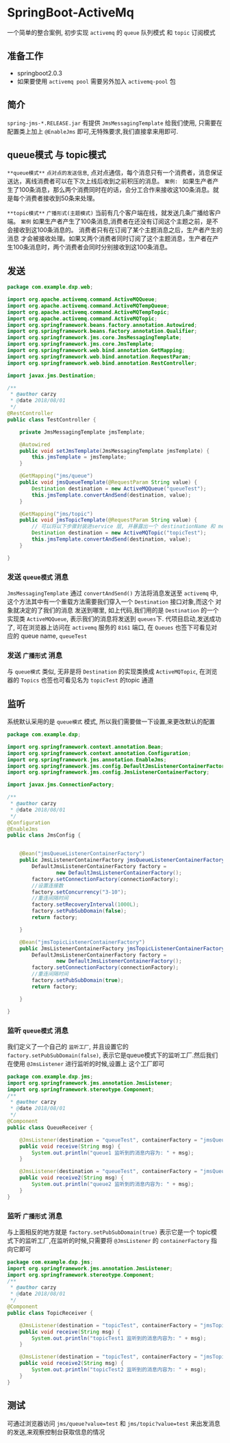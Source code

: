 # SpringBoot-ActiveMq
一个简单的整合案例, 初步实现 `activemq` 的 `queue` 队列模式 和 `topic` 订阅模式

## 准备工作
- springboot2.0.3
- 如果要使用 `activemq pool` 需要另外加入 `activemq-pool` 包

## 简介
`spring-jms-*.RELEASE.jar` 有提供 `JmsMessagingTemplate` 给我们使用, 只需要在配置类上加上 `@EnableJms` 即可,无特殊要求,我们直接拿来用即可.

## queue模式 与 topic模式
`**queue模式**` `点对点的发送信息`, 点对点通信，每个消息只有一个消费者，消息保证送达，离线消费者可以在下次上线后收到之前积压的消息。
`案例: ` 如果生产者产生了100条消息，那么两个消费同时在的话，会分工合作来接收这100条消息。就是每个消费者接收到50条来处理。     
    
`**topic模式**` `广播形式(主题模式)` 当前有几个客户端在线，就发送几条广播给客户端。 `案例` 如果生产者产生了100条消息,消费者在还没有订阅这个主题之前，是不会接收到这100条消息的。
消费者只有在订阅了某个主题消息之后，生产者产生的消息 才会被接收处理。如果又两个消费者同时订阅了这个主题消息，生产者在产生100条消息时，两个消费者会同时分别接收到这100条消息。

## 发送
```java
package com.example.dxp.web;

import org.apache.activemq.command.ActiveMQQueue;
import org.apache.activemq.command.ActiveMQTempQueue;
import org.apache.activemq.command.ActiveMQTempTopic;
import org.apache.activemq.command.ActiveMQTopic;
import org.springframework.beans.factory.annotation.Autowired;
import org.springframework.beans.factory.annotation.Qualifier;
import org.springframework.jms.core.JmsMessagingTemplate;
import org.springframework.jms.core.JmsTemplate;
import org.springframework.web.bind.annotation.GetMapping;
import org.springframework.web.bind.annotation.RequestParam;
import org.springframework.web.bind.annotation.RestController;

import javax.jms.Destination;

/**
 * @author carzy
 * @date 2018/08/01
 */
@RestController
public class TestController {

    private JmsMessagingTemplate jmsTemplate;

    @Autowired
    public void setJmsTemplate(JmsMessagingTemplate jmsTemplate) {
        this.jmsTemplate = jmsTemplate;
    }

    @GetMapping("jms/queue")
    public void jmsQueueTemplate(@RequestParam String value) {
        Destination destination = new ActiveMQQueue("queueTest");
        this.jmsTemplate.convertAndSend(destination, value);
    }

    @GetMapping("jms/topic")
    public void jmsTopicTemplate(@RequestParam String value) {
        // 可以将以下步骤封装进service 层, 并暴露出一个 destinationName 和 message 出来
        Destination destination = new ActiveMQTopic("topicTest");
        this.jmsTemplate.convertAndSend(destination, value);
    }

}

```
### 发送 `queue模式` 消息
`JmsMessagingTemplate` 通过 `convertAndSend()` 方法将消息发送至 `activemq` 中,  这个方法其中有一个重载方法需要我们穿入一个 `Destination` 接口对象,而这个 对象就决定的了我们的消息
发送到哪里, 如上代码,我们用的是 `Destination` 的一个实现类 `ActiveMQQueue`, 表示我们的消息将发送到 `queues`下. 代项目启动,发送成功了, 可在浏览器上访问在 `activemq` 服务的 `8161` 端口,
在 `Queues` 也签下可看见对应的 queue name, `queueTest`

### 发送 `广播形式` 消息
与 `queue模式` 类似, 无非是将 `Destination` 的实现类换成 `ActiveMQTopic`, 在浏览器的 `Topics` 也签也可看见名为 `topicTest` 的topic 通道

## 监听
系统默认采用的是 `queue模式` 模式, 所以我们需要做一下设置,来更改默认的配置
```java
package com.example.dxp;

import org.springframework.context.annotation.Bean;
import org.springframework.context.annotation.Configuration;
import org.springframework.jms.annotation.EnableJms;
import org.springframework.jms.config.DefaultJmsListenerContainerFactory;
import org.springframework.jms.config.JmsListenerContainerFactory;

import javax.jms.ConnectionFactory;

/**
 * @author carzy
 * @date 2018/08/01
 */
@Configuration
@EnableJms
public class JmsConfig {


    @Bean("jmsQueueListenerContainerFactory")
    public JmsListenerContainerFactory jmsQueueListenerContainerFactory(ConnectionFactory connectionFactory) {
        DefaultJmsListenerContainerFactory factory =
                new DefaultJmsListenerContainerFactory();
        factory.setConnectionFactory(connectionFactory);
        //设置连接数
        factory.setConcurrency("3-10");
        //重连间隔时间
        factory.setRecoveryInterval(1000L);
        factory.setPubSubDomain(false);
        return factory;

    }

    @Bean("jmsTopicListenerContainerFactory")
    public JmsListenerContainerFactory jmsTopicListenerContainerFactory(ConnectionFactory connectionFactory) {
        DefaultJmsListenerContainerFactory factory =
                new DefaultJmsListenerContainerFactory();
        factory.setConnectionFactory(connectionFactory);
        //重连间隔时间
        factory.setPubSubDomain(true);
        return factory;

    }

}

```
### 监听 `queue模式` 消息
我们定义了一个自己的 `监听工厂`, 并且设置它的  `factory.setPubSubDomain(false)`, 表示它是queue模式下的监听工厂.然后我们在使用 `@JmsListener` 进行监听的时候,设置上 这个工厂即可
```java
package com.example.dxp.jms;
import org.springframework.jms.annotation.JmsListener;
import org.springframework.stereotype.Component;
/**
 * @author carzy
 * @date 2018/08/01
 */
@Component
public class QueueReceiver {

    @JmsListener(destination = "queueTest", containerFactory = "jmsQueueListenerContainerFactory")
    public void receive(String msg) {
        System.out.println("queue1 监听到的消息内容为: " + msg);
    }

    @JmsListener(destination = "queueTest", containerFactory = "jmsQueueListenerContainerFactory")
    public void receive2(String msg) {
        System.out.println("queue2 监听到的消息内容为: " + msg);
    }
}

```
### 监听 `广播形式` 消息
与上面相反的地方就是 `factory.setPubSubDomain(true)` 表示它是一个 topic模式下的监听工厂,在监听的时候,只需要将 `@JmsListener` 的 `containerFactory` 指向它即可
```java
package com.example.dxp.jms;
import org.springframework.jms.annotation.JmsListener;
import org.springframework.stereotype.Component;
/**
 * @author carzy
 * @date 2018/08/01
 */
@Component
public class TopicReceiver {

    @JmsListener(destination = "topicTest", containerFactory = "jmsTopicListenerContainerFactory")
    public void receive(String msg) {
        System.out.println("topicTest1 监听到的消息内容为: " + msg);
    }

    @JmsListener(destination = "topicTest", containerFactory = "jmsTopicListenerContainerFactory")
    public void receive2(String msg) {
        System.out.println("topicTest2 监听到的消息内容为: " + msg);
    }
}

```

## 测试
可通过浏览器访问 `jms/queue?value=test` 和 `jms/topic?value=test` 来出发消息的发送,来观察控制台获取信息的情况